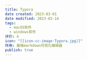 ```yaml
---
title: Typora
date created: 2023-03-01
date modified: 2023-03-14
tags:
  - macOS软件
  - windows软件
评价: 4
icon: "[[icon-cc-image-Typora.jpg]]"
作用: 最强markdown可视化编辑器
publish: true
---
```


